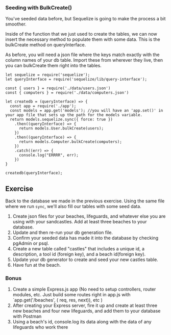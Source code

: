 ### Seeding with BulkCreate()

You've seeded data before, but Sequelize is going to make the process a bit smoother.

Inside of the function that we just used to create the tables, we can now insert the necessary method to populate them with some data. This is the bulkCreate method on queryInterface.

As before, you will need a json file where the keys match exactly with the column names of your db table. Import these from wherever they live, then you can bulkCreate them right into the tables.

```
let sequelize = require('sequelize');
let queryInterface = require('sequelize/lib/query-interface');

const { users } = require('./data/users.json')
const { computers } = require('./data/computers.json')

let createdb = (queryInterface) => {
  const app = require('./app');
  const models = app.get('models'); //you will have an 'app.set()' in your app file that sets up the path for the models variable.
  return models.sequelize.sync({ force: true })
    .then((queryInterface) => {
      return models.User.bulkCreate(users);
    })
    .then((queryInterface) => {
      return models.Computer.bulkCreate(computers);
    })
    .catch((err) => {
      console.log("ERRRR", err);
    })
}

createdb(queryInterface);
```


## Exercise

Back to the database we made in the previous exercise. Using the same file where we run `sync`, we'll also fill our tables with some seed data.

1. Create json files for your beaches, lifeguards, and whatever else you are using with your sandcastles. Add at least three beaches to your database.
1. Update and then re-run your db generation file.
1. Confirm your seeded data has made it into the database by checking pgAdmin or psql.
1. Create a new table called "castles" that includes a unique id, a description, a tool id (foreign key), and a beach id(foreign key).
1. Update your db generator to create and seed your new castles table.
1. Have fun at the beach.

### Bonus
1. Create a simple Express.js app (No need to setup controllers, router modules, etc. Just build some routes right in app.js with `app.get('/beaches', ( req, res, next)), etc )
1. After creating your Express server, fire it up and create at least three new beaches and four new lifeguards, and add them to your database with Postman
1. Using a beach's id, console.log its data along with the data of any lifeguards who work there
